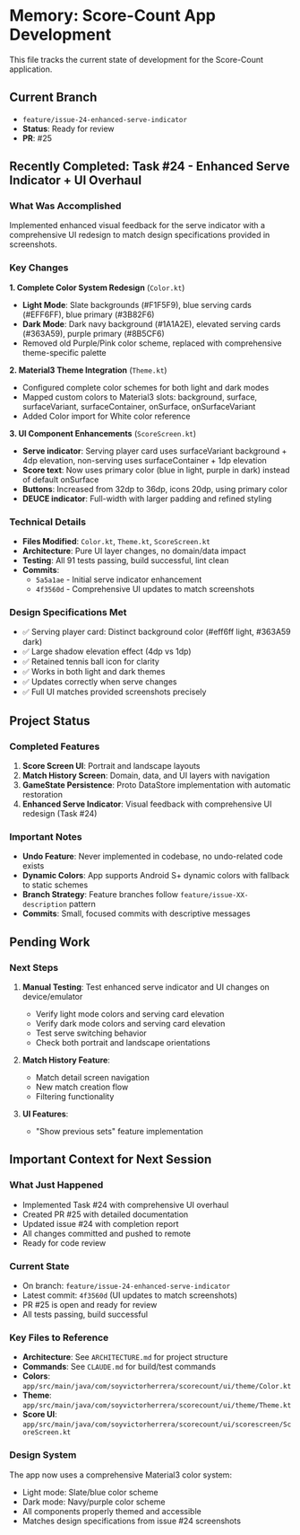 # Memory: Score-Count App Development

This file tracks the current state of development for the Score-Count application.

## Current Branch
- `feature/issue-24-enhanced-serve-indicator`
- **Status**: Ready for review
- **PR**: #25

## Recently Completed: Task #24 - Enhanced Serve Indicator + UI Overhaul

### What Was Accomplished
Implemented enhanced visual feedback for the serve indicator with a comprehensive UI redesign to match design specifications provided in screenshots.

### Key Changes

**1. Complete Color System Redesign** (`Color.kt`)
- **Light Mode**: Slate backgrounds (#F1F5F9), blue serving cards (#EFF6FF), blue primary (#3B82F6)
- **Dark Mode**: Dark navy background (#1A1A2E), elevated serving cards (#363A59), purple primary (#8B5CF6)
- Removed old Purple/Pink color scheme, replaced with comprehensive theme-specific palette

**2. Material3 Theme Integration** (`Theme.kt`)
- Configured complete color schemes for both light and dark modes
- Mapped custom colors to Material3 slots: background, surface, surfaceVariant, surfaceContainer, onSurface, onSurfaceVariant
- Added Color import for White color reference

**3. UI Component Enhancements** (`ScoreScreen.kt`)
- **Serve indicator**: Serving player card uses surfaceVariant background + 4dp elevation, non-serving uses surfaceContainer + 1dp elevation
- **Score text**: Now uses primary color (blue in light, purple in dark) instead of default onSurface
- **Buttons**: Increased from 32dp to 36dp, icons 20dp, using primary color
- **DEUCE indicator**: Full-width with larger padding and refined styling

### Technical Details
- **Files Modified**: `Color.kt`, `Theme.kt`, `ScoreScreen.kt`
- **Architecture**: Pure UI layer changes, no domain/data impact
- **Testing**: All 91 tests passing, build successful, lint clean
- **Commits**:
  - `5a5a1ae` - Initial serve indicator enhancement
  - `4f3560d` - Comprehensive UI updates to match screenshots

### Design Specifications Met
- ✅ Serving player card: Distinct background color (#eff6ff light, #363A59 dark)
- ✅ Large shadow elevation effect (4dp vs 1dp)
- ✅ Retained tennis ball icon for clarity
- ✅ Works in both light and dark themes
- ✅ Updates correctly when serve changes
- ✅ Full UI matches provided screenshots precisely

## Project Status

### Completed Features
1. **Score Screen UI**: Portrait and landscape layouts
2. **Match History Screen**: Domain, data, and UI layers with navigation
3. **GameState Persistence**: Proto DataStore implementation with automatic restoration
4. **Enhanced Serve Indicator**: Visual feedback with comprehensive UI redesign (Task #24)

### Important Notes
- **Undo Feature**: Never implemented in codebase, no undo-related code exists
- **Dynamic Colors**: App supports Android S+ dynamic colors with fallback to static schemes
- **Branch Strategy**: Feature branches follow `feature/issue-XX-description` pattern
- **Commits**: Small, focused commits with descriptive messages

## Pending Work

### Next Steps
1. **Manual Testing**: Test enhanced serve indicator and UI changes on device/emulator
   - Verify light mode colors and serving card elevation
   - Verify dark mode colors and serving card elevation
   - Test serve switching behavior
   - Check both portrait and landscape orientations

2. **Match History Feature**:
   - Match detail screen navigation
   - New match creation flow
   - Filtering functionality

3. **UI Features**:
   - "Show previous sets" feature implementation

## Important Context for Next Session

### What Just Happened
- Implemented Task #24 with comprehensive UI overhaul
- Created PR #25 with detailed documentation
- Updated issue #24 with completion report
- All changes committed and pushed to remote
- Ready for code review

### Current State
- On branch: `feature/issue-24-enhanced-serve-indicator`
- Latest commit: `4f3560d` (UI updates to match screenshots)
- PR #25 is open and ready for review
- All tests passing, build successful

### Key Files to Reference
- **Architecture**: See `ARCHITECTURE.md` for project structure
- **Commands**: See `CLAUDE.md` for build/test commands
- **Colors**: `app/src/main/java/com/soyvictorherrera/scorecount/ui/theme/Color.kt`
- **Theme**: `app/src/main/java/com/soyvictorherrera/scorecount/ui/theme/Theme.kt`
- **Score UI**: `app/src/main/java/com/soyvictorherrera/scorecount/ui/scorescreen/ScoreScreen.kt`

### Design System
The app now uses a comprehensive Material3 color system:
- Light mode: Slate/blue color scheme
- Dark mode: Navy/purple color scheme
- All components properly themed and accessible
- Matches design specifications from issue #24 screenshots

